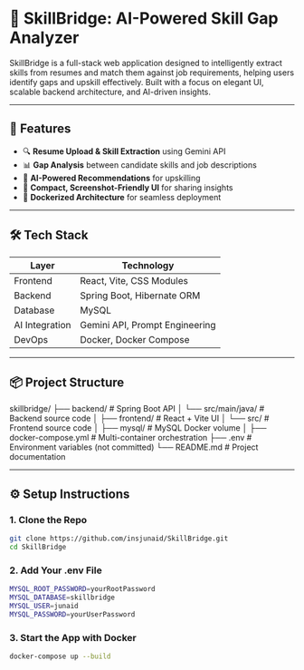 # 🧠 SkillBridge: AI-Powered Skill Gap Analyzer

SkillBridge is a full-stack web application designed to intelligently extract skills from resumes and match them against job requirements, helping users identify gaps and upskill effectively. Built with a focus on elegant UI, scalable backend architecture, and AI-driven insights.

---

## 🚀 Features

- 🔍 **Resume Upload & Skill Extraction** using Gemini API
- 📊 **Gap Analysis** between candidate skills and job descriptions
- 🧠 **AI-Powered Recommendations** for upskilling
- 🧪 **Compact, Screenshot-Friendly UI** for sharing insights
- 🐳 **Dockerized Architecture** for seamless deployment

---

## 🛠️ Tech Stack

| Layer        | Technology                          |
|-------------|--------------------------------------|
| Frontend     | React, Vite, CSS Modules             |
| Backend      | Spring Boot, Hibernate ORM           |
| Database     | MySQL                                |
| AI Integration | Gemini API, Prompt Engineering     |
| DevOps       | Docker, Docker Compose               |

---

## 📦 Project Structure
skillbridge/
├── backend/ # Spring Boot API
│ └── src/main/java/ # Backend source code
│
├── frontend/ # React + Vite UI
│ └── src/ # Frontend source code
│
├── mysql/ # MySQL Docker volume
│
├── docker-compose.yml # Multi-container orchestration
├── .env # Environment variables (not committed)
└── README.md # Project documentation


---

## ⚙️ Setup Instructions

### 1. Clone the Repo
```bash
git clone https://github.com/insjunaid/SkillBridge.git
cd SkillBridge
```
### 2. Add Your .env File
```bash
MYSQL_ROOT_PASSWORD=yourRootPassword
MYSQL_DATABASE=skillbridge
MYSQL_USER=junaid
MYSQL_PASSWORD=yourUserPassword
```
### 3. Start the App with Docker
```bash
docker-compose up --build
```

